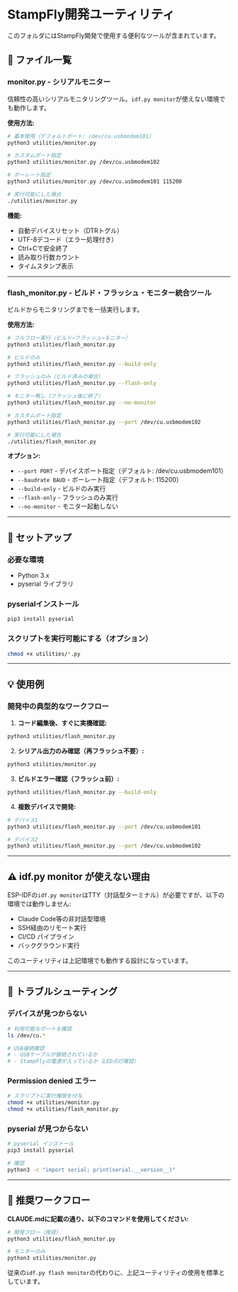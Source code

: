 # StampFly開発ユーティリティ

このフォルダにはStampFly開発で使用する便利なツールが含まれています。

## 📁 ファイル一覧

### monitor.py - シリアルモニター
信頼性の高いシリアルモニタリングツール。`idf.py monitor`が使えない環境でも動作します。

**使用方法:**
```bash
# 基本使用（デフォルトポート: /dev/cu.usbmodem101）
python3 utilities/monitor.py

# カスタムポート指定
python3 utilities/monitor.py /dev/cu.usbmodem102

# ボーレート指定
python3 utilities/monitor.py /dev/cu.usbmodem101 115200

# 実行可能にした場合
./utilities/monitor.py
```

**機能:**
- 自動デバイスリセット（DTRトグル）
- UTF-8デコード（エラー処理付き）
- Ctrl+Cで安全終了
- 読み取り行数カウント
- タイムスタンプ表示

---

### flash_monitor.py - ビルド・フラッシュ・モニター統合ツール
ビルドからモニタリングまでを一括実行します。

**使用方法:**
```bash
# フルフロー実行（ビルド→フラッシュ→モニター）
python3 utilities/flash_monitor.py

# ビルドのみ
python3 utilities/flash_monitor.py --build-only

# フラッシュのみ（ビルド済みの場合）
python3 utilities/flash_monitor.py --flash-only

# モニター無し（フラッシュ後に終了）
python3 utilities/flash_monitor.py --no-monitor

# カスタムポート指定
python3 utilities/flash_monitor.py --port /dev/cu.usbmodem102

# 実行可能にした場合
./utilities/flash_monitor.py
```

**オプション:**
- `--port PORT` - デバイスポート指定（デフォルト: /dev/cu.usbmodem101）
- `--baudrate BAUD` - ボーレート指定（デフォルト: 115200）
- `--build-only` - ビルドのみ実行
- `--flash-only` - フラッシュのみ実行
- `--no-monitor` - モニター起動しない

---

## 🔧 セットアップ

### 必要な環境
- Python 3.x
- pyserial ライブラリ

### pyserialインストール
```bash
pip3 install pyserial
```

### スクリプトを実行可能にする（オプション）
```bash
chmod +x utilities/*.py
```

---

## 💡 使用例

### 開発中の典型的なワークフロー

1. **コード編集後、すぐに実機確認:**
```bash
python3 utilities/flash_monitor.py
```

2. **シリアル出力のみ確認（再フラッシュ不要）:**
```bash
python3 utilities/monitor.py
```

3. **ビルドエラー確認（フラッシュ前）:**
```bash
python3 utilities/flash_monitor.py --build-only
```

4. **複数デバイスで開発:**
```bash
# デバイス1
python3 utilities/flash_monitor.py --port /dev/cu.usbmodem101

# デバイス2
python3 utilities/flash_monitor.py --port /dev/cu.usbmodem102
```

---

## ⚠️ idf.py monitor が使えない理由

ESP-IDFの`idf.py monitor`はTTY（対話型ターミナル）が必要ですが、以下の環境では動作しません:
- Claude Code等の非対話型環境
- SSH経由のリモート実行
- CI/CD パイプライン
- バックグラウンド実行

このユーティリティは上記環境でも動作する設計になっています。

---

## 📝 トラブルシューティング

### デバイスが見つからない
```bash
# 利用可能なポートを確認
ls /dev/cu.*

# USB接続確認
# - USBケーブルが接続されているか
# - StampFlyの電源が入っているか（LED点灯確認）
```

### Permission denied エラー
```bash
# スクリプトに実行権限を付与
chmod +x utilities/monitor.py
chmod +x utilities/flash_monitor.py
```

### pyserial が見つからない
```bash
# pyserial インストール
pip3 install pyserial

# 確認
python3 -c "import serial; print(serial.__version__)"
```

---

## 🎯 推奨ワークフロー

**CLAUDE.mdに記載の通り、以下のコマンドを使用してください:**

```bash
# 開発フロー（推奨）
python3 utilities/flash_monitor.py

# モニターのみ
python3 utilities/monitor.py
```

従来の`idf.py flash monitor`の代わりに、上記ユーティリティの使用を標準としています。
